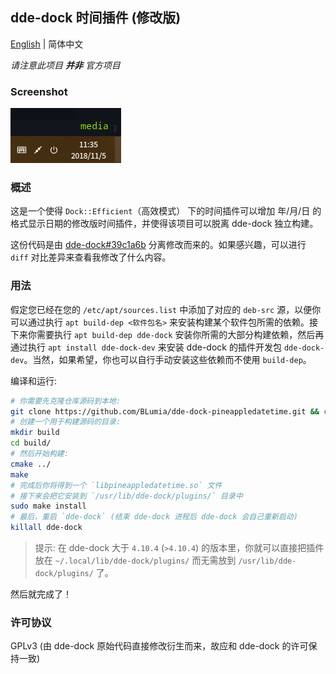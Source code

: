 ## dde-dock 时间插件 (修改版)

[English](README_en.md) | 简体中文

*请注意此项目 **并非** 官方项目*

### Screenshot

![pineappledatetime 的截图](https://github.com/BLumia/dde-dock-pineappledatetime/raw/media/screenshot.png)

### 概述

这是一个使得 `Dock::Efficient`（高效模式） 下的时间插件可以增加 年/月/日 的格式显示日期的修改版时间插件，并使得该项目可以脱离 dde-dock 独立构建。

这份代码是由 [dde-dock#39c1a6b](https://github.com/linuxdeepin/dde-dock/commit/39c1a6b609c65026a505bd6b74a451bff26ee456) 分离修改而来的。如果感兴趣，可以进行 `diff` 对比差异来查看我修改了什么内容。

### 用法

假定您已经在您的 `/etc/apt/sources.list` 中添加了对应的 `deb-src` 源，以便你可以通过执行 `apt build-dep <软件包名>` 来安装构建某个软件包所需的依赖。接下来你需要执行 `apt build-dep dde-dock` 安装你所需的大部分构建依赖，然后再通过执行 `apt install dde-dock-dev` 来安装 dde-dock 的插件开发包 `dde-dock-dev`。当然，如果希望，你也可以自行手动安装这些依赖而不使用 `build-dep`。

编译和运行:

``` bash
# 你需要先克隆仓库源码到本地:
git clone https://github.com/BLumia/dde-dock-pineappledatetime.git && cd dde-dock-pineappledatetime/
# 创建一个用于构建源码的目录:
mkdir build
cd build/
# 然后开始构建:
cmake ../
make
# 完成后你将得到一个 `libpineappledatetime.so` 文件
# 接下来会把它安装到 `/usr/lib/dde-dock/plugins/` 目录中
sudo make install
# 最后，重启 `dde-dock` (结束 dde-dock 进程后 dde-dock 会自己重新启动)
killall dde-dock
```

> 提示: 在 dde-dock 大于 `4.10.4` (`>4.10.4`) 的版本里，你就可以直接把插件放在 `~/.local/lib/dde-dock/plugins/` 而无需放到 `/usr/lib/dde-dock/plugins/` 了。

然后就完成了！

### 许可协议

GPLv3 (由 dde-dock 原始代码直接修改衍生而来，故应和 dde-dock 的许可保持一致)
